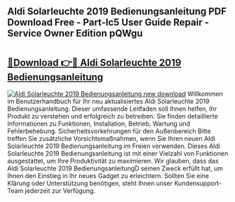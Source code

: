 ## Aldi Solarleuchte 2019 Bedienungsanleitung PDF Download Free - Part-lc5 User Guide Repair - Service Owner Edition pQWgu

# <h2><a href="http://df3z368.blite.top/?on=Aldi+Solarleuchte+2019+Bedienungsanleitung">🔗Download 👉🔴 Aldi Solarleuchte 2019 Bedienungsanleitung</a></h2>

[![Aldi Solarleuchte 2019 Bedienungsanleitung new download](https://i.imgur.com/lujVjoI.png)](http://df3z368.blite.top/?on=Aldi+Solarleuchte+2019+Bedienungsanleitung)
Willkommen im Benutzerhandbuch für Ihr neu aktualisiertes Aldi Solarleuchte 2019 Bedienungsanleitung. Dieser umfassende Leitfaden soll Ihnen helfen, Ihr Produkt zu verstehen und erfolgreich zu betreiben. Sie finden detaillierte Informationen zu Funktionen, Installation, Betrieb, Wartung und Fehlerbehebung. Sicherheitsvorkehrungen für den Außenbereich Bitte treffen Sie zusätzliche Vorsichtsmaßnahmen, wenn Sie Ihren neuen Aldi Solarleuchte 2019 Bedienungsanleitung im Freien verwenden. Dieses Aldi Solarleuchte 2019 Bedienungsanleitung ist mit einer Vielzahl von Funktionen ausgestattet, um Ihre Produktivität zu maximieren. Wir glauben, dass das Aldi Solarleuchte 2019 BedienungsanleitungD seinen Zweck erfüllt hat, um Ihnen den Einstieg in Ihr neues Gadget zu erleichtern. Sollten Sie eine Klärung oder Unterstützung benötigen, steht Ihnen unser Kundensupport-Team jederzeit zur Verfügung.
